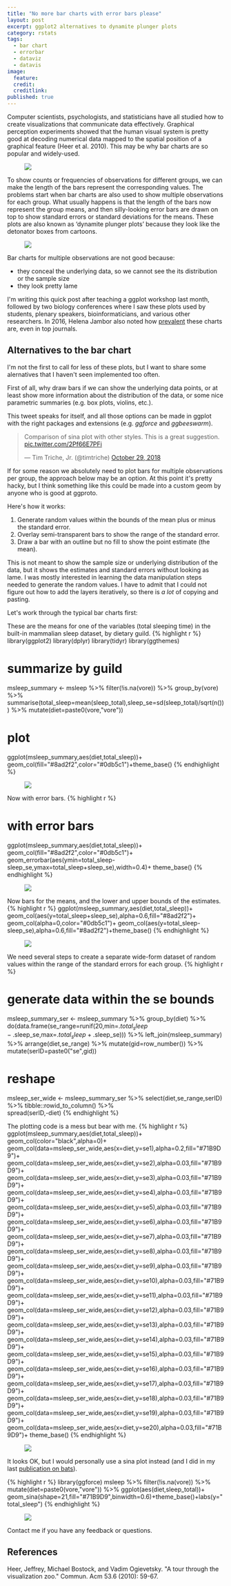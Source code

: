 ```yaml
---
title: "No more bar charts with error bars please"
layout: post
excerpt: ggplot2 alternatives to dynamite plunger plots
category: rstats
tags:
  - bar chart
  - errorbar
  - dataviz
  - datavis
image: 
  feature:  
  credit: 
  creditlink: 
published: true
---
```


Computer scientists, psychologists, and statisticians have all studied how to create visualizations that communicate data effectively. Graphical perception experiments showed that the human visual system is pretty good at decoding numerical data mapped to the spatial position of a graphical feature (Heer et al. 2010). This may be why bar charts are so popular and widely-used.  

<figure>
    <a href="/images/graph3d.jpg"><img src="/images/graph3d.jpg"></a>
        <figcaption></figcaption>
</figure>


To show counts or frequencies of observations for different groups, we can make the length of the bars represent the corresponding values. The problems start when bar charts are also used to show multiple observations for each group. What usually happens is that the length of the bars now represent the group means, and then silly-looking error bars are drawn on top to show standard errors or standard deviations for the means. These plots are also known as ‘dynamite plunger plots’ because they look like the detonator boxes from cartoons.


<figure>
    <a href="/images/dynam.jpg"><img src="/images/dynam.jpg"></a>
        <figcaption></figcaption>
</figure>

Bar charts for multiple observations are not good because:
- they conceal the underlying data, so we cannot see the its distribution or the sample size  
- they look pretty lame  

I'm writing this quick post after teaching a ggplot workshop last month, followed by two biology conferences where I saw these plots used by students, plenary speakers, bioinformaticians, and various other researchers. In 2016, Helena Jambor also noted how [prevalent](http://thenode.biologists.com/barbarplots/) these charts are, even in top journals. 

## Alternatives to the bar chart

I'm not the first to call for less of these plots, but I want to share some alernatives that I haven't seen implemented too often. 

First of all, why draw bars if we can show the underlying data points, or at least show more information about the distribution of the data, or some nice parametric summaries (e.g. box plots, violins, etc.). 

This tweet speaks for itself, and all those options can be made in ggplot with the right packages and extensions (e.g. _ggforce_ and _ggbeeswarm_). 

<blockquote class="twitter-tweet" data-conversation="none" data-lang="en"><p lang="en" dir="ltr">Comparison of sina plot with other styles. This is a great suggestion. <a href="https://t.co/2Pf66E7PFi">pic.twitter.com/2Pf66E7PFi</a></p>&mdash; Tim Triche, Jr. (@timtriche) <a href="https://twitter.com/timtriche/status/1056898767985799168?ref_src=twsrc%5Etfw">October 29, 2018</a></blockquote>
<script async src="https://platform.twitter.com/widgets.js" charset="utf-8"></script>

If for some reason we absolutely need to plot bars for multiple observations per group, the approach below may be an option. 
At this point it's pretty hacky, but I think something like this could be made into a custom geom by anyone who is good at ggproto. 

Here's how it works:  

1. Generate random values within the bounds of the mean plus or minus the standard error.
2. Overlay semi-transparent bars to show the range of the standard error.
3. Draw a bar with an outline but no fill to show the point estimate (the mean).

This is not meant to show the sample size or underlying distribution of the data, but it shows the estimates and standard errors without looking as lame. I was mostly interested in learning the data manipulation steps needed to generate the random values. I have to admit that I could not figure out how to add the layers iteratively, so there is *a lot* of copying and pasting.  

Let's work through the typical bar charts first:  

These are the means for one of the variables (total sleeping time) in the built-in mammalian sleep dataset, by dietary guild.
{% highlight r %}
library(ggplot2)
library(dplyr)
library(tidyr)
library(ggthemes)

# summarize by guild
msleep_summary <- 
msleep %>% filter(!is.na(vore)) %>%
  group_by(vore) %>% 
  summarise(total_sleep=mean(sleep_total),sleep_se=sd(sleep_total)/sqrt(n())) %>% 
  mutate(diet=paste0(vore,"vore"))

# plot
ggplot(msleep_summary,aes(diet,total_sleep))+
  geom_col(fill="#8ad2f2",color="#0db5c1")+theme_base()
{% endhighlight %}

<figure>
    <a href="/images/01_justbars.png"><img src="/images/01_justbars.png"></a>
        <figcaption></figcaption>
</figure>

Now with error bars.
{% highlight r %}
# with error bars
ggplot(msleep_summary,aes(diet,total_sleep))+
  geom_col(fill="#8ad2f2",color="#0db5c1")+
  geom_errorbar(aes(ymin=total_sleep-sleep_se,ymax=total_sleep+sleep_se),width=0.4)+
  theme_base()
{% endhighlight %}


<figure>
    <a href="/images/02_barsdyn.png"><img src="/images/02_barsdyn.png"></a>
        <figcaption></figcaption>
</figure>

Now bars for the means, and the lower and upper bounds of the estimates.
{% highlight r %}
ggplot(msleep_summary,aes(diet,total_sleep))+
  geom_col(aes(y=total_sleep+sleep_se),alpha=0.6,fill="#8ad2f2")+
  geom_col(alpha=0,color="#0db5c1")+
  geom_col(aes(y=total_sleep-sleep_se),alpha=0.6,fill="#8ad2f2")+theme_base()
{% endhighlight %}

<figure>
    <a href="/images/03_barsalpha.png"><img src="/images/03_barsalpha.png"></a>
        <figcaption></figcaption>
</figure>

We need several steps to create a separate wide-form dataset of random values within the range of the standard errors for each group.
{% highlight r %}
# generate data within the se bounds
msleep_summary_ser <- 
msleep_summary %>% 
  group_by(diet) %>% 
  do(data.frame(se_range=runif(20,min=.$total_sleep-.$sleep_se,max=.$total_sleep+.$sleep_se))) %>% 
  left_join(msleep_summary) %>% arrange(diet,se_range) %>% 
  mutate(gid=row_number()) %>% 
  mutate(serID=paste0("se",gid))

# reshape
msleep_ser_wide <- 
    msleep_summary_ser %>%
    select(diet,se_range,serID) %>% tibble::rowid_to_column() %>%  
      spread(serID,-diet)
{% endhighlight %}

The plotting code is a mess but bear with me.
{% highlight r %}
ggplot(msleep_summary,aes(diet,total_sleep))+
  geom_col(color="black",alpha=0)+
  geom_col(data=msleep_ser_wide,aes(x=diet,y=se1),alpha=0.2,fill="#71B9D9")+
  geom_col(data=msleep_ser_wide,aes(x=diet,y=se2),alpha=0.03,fill="#71B9D9")+
  geom_col(data=msleep_ser_wide,aes(x=diet,y=se3),alpha=0.03,fill="#71B9D9")+
  geom_col(data=msleep_ser_wide,aes(x=diet,y=se4),alpha=0.03,fill="#71B9D9")+
  geom_col(data=msleep_ser_wide,aes(x=diet,y=se5),alpha=0.03,fill="#71B9D9")+
  geom_col(data=msleep_ser_wide,aes(x=diet,y=se6),alpha=0.03,fill="#71B9D9")+
  geom_col(data=msleep_ser_wide,aes(x=diet,y=se7),alpha=0.03,fill="#71B9D9")+
  geom_col(data=msleep_ser_wide,aes(x=diet,y=se8),alpha=0.03,fill="#71B9D9")+
  geom_col(data=msleep_ser_wide,aes(x=diet,y=se9),alpha=0.03,fill="#71B9D9")+
  geom_col(data=msleep_ser_wide,aes(x=diet,y=se10),alpha=0.03,fill="#71B9D9")+
  geom_col(data=msleep_ser_wide,aes(x=diet,y=se11),alpha=0.03,fill="#71B9D9")+
  geom_col(data=msleep_ser_wide,aes(x=diet,y=se12),alpha=0.03,fill="#71B9D9")+
  geom_col(data=msleep_ser_wide,aes(x=diet,y=se13),alpha=0.03,fill="#71B9D9")+
  geom_col(data=msleep_ser_wide,aes(x=diet,y=se14),alpha=0.03,fill="#71B9D9")+
  geom_col(data=msleep_ser_wide,aes(x=diet,y=se15),alpha=0.03,fill="#71B9D9")+
  geom_col(data=msleep_ser_wide,aes(x=diet,y=se16),alpha=0.03,fill="#71B9D9")+
  geom_col(data=msleep_ser_wide,aes(x=diet,y=se17),alpha=0.03,fill="#71B9D9")+
  geom_col(data=msleep_ser_wide,aes(x=diet,y=se18),alpha=0.03,fill="#71B9D9")+
  geom_col(data=msleep_ser_wide,aes(x=diet,y=se19),alpha=0.03,fill="#71B9D9")+
  geom_col(data=msleep_ser_wide,aes(x=diet,y=se20),alpha=0.03,fill="#71B9D9")+
  theme_base()
{% endhighlight %}

<figure>
    <a href="/images/04_bars20.png"><img src="/images/04_bars20.png"></a>
        <figcaption></figcaption>
</figure>

It looks OK, but I would personally use a sina plot instead (and I did in my last [publication on bats](https://doi.org/10.1093/jmammal/gyy112)).

{% highlight r %}
library(ggforce)
msleep %>% filter(!is.na(vore)) %>%
   mutate(diet=paste0(vore,"vore")) %>% 
   ggplot(aes(diet,sleep_total))+
      geom_sina(shape=21,fill="#71B9D9",binwidth=0.6)+theme_base()+labs(y="total_sleep")
{% endhighlight %}

<figure>
    <a href="/images/05_sina.png"><img src="/images/05_sina.png"></a>
        <figcaption></figcaption>
</figure>

Contact me if you have any feedback or questions.

## References 
Heer, Jeffrey, Michael Bostock, and Vadim Ogievetsky. "A tour through the visualization zoo." Commun. Acm 53.6 (2010): 59-67.

